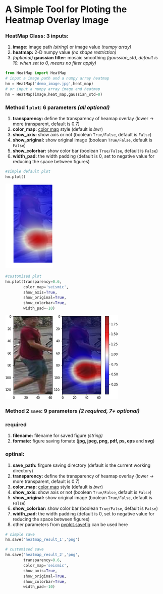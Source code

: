 # A Simple Tool for Ploting the Heatmap Overlay Image

### **HeatMap Class**: 3 inputs:
1. **image:** image path *(string)* or image value *(numpy array)*
2. **heatmap:** 2-D numpy value *(no shape restriction)*
3. *(optional)* **gaussian filter**: mosaic smoothing *(gaussian_std, default is 10. when set to 0, means no filter apply)*

```python
from HeatMap import HeatMap
# input a image path and a numpy array heatmap
hm = HeatMap('demo_image.jpg',heat_map)
# or input a numpy array image and heatmap
hm = HeatMap(image,heat_map,gaussian_std=0)
```

### **Method 1 `plot`:** 6 parameters *(all optional)*
1. **transparency:** define the transparency of heamap overlay (lower -> more transparent, default is 0.7)
2. **color_map:** [color map](https://matplotlib.org/examples/color/colormaps_reference.html) style (default is *bwr*)
3. **show_axis:** show axis or not (boolean `True/False`, default is `False`)
4. **show_original:** show original image (boolean `True/False`, default is `False`)
5. **show_colorbar:** show color bar (boolean `True/False`, default is `False`)
6. **width_pad:** the width padding (default is 0, set to negative value for reducing the space between figures)
```python
#simple default plot
hm.plot()
```
![](https://github.com/LinShanify/HeatMap/blob/master/heatmap_result_1.png?raw=true)


```python
#customised plot
hm.plot(transparency=0.6,
        color_map='seismic',
        show_axis=True,
        show_original=True,
        show_colorbar=True,
        width_pad=-10)
```
![](https://github.com/LinShanify/HeatMap/blob/master/heatmap_result_2.png?raw=true)

### **Method 2 `save`:** 9 parameters *(2 required, 7+ optional)*
### **required**
1. **filename:** filename for saved figure *(string)*
2. **formate:** figure saving fomate (**jpg, jpeg, png, pdf, ps, eps** and **svg**)

### **optinal:**
1. **save_path:** firgure saving directory (default is the current working directory)
2. **transparency:** define the transparency of heamap overlay (lower -> more transparent, default is 0.7)
3. **color_map:** [color map](https://matplotlib.org/examples/color/colormaps_reference.html) style (default is *bwr*)
4. **show_axis:** show axis or not (boolean `True/False`, default is `False`)
5. **show_original:** show original image (boolean `True/False`, default is `False`)
6. **show_colorbar:** show color bar (boolean `True/False`, default is `False`)
7. **width_pad:** the width padding (default is 0, set to negative value for reducing the space between figures)
8. other parameters from [pyplot.savefig](https://matplotlib.org/api/_as_gen/matplotlib.pyplot.savefig.html) can be used here

```python
# simple save
hm.save('heatmap_result_1','png')
```  

```python
# customised save
hm.save('heatmap_result_2','png',
        transparency=0.6,
        color_map='seismic',
        show_axis=True,
        show_original=True,
        show_colorbar=True,
        width_pad=-10)
```

